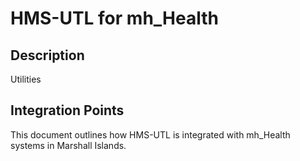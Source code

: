 # HMS-UTL for mh_Health

## Description

Utilities

## Integration Points

This document outlines how HMS-UTL is integrated with mh_Health systems in Marshall Islands.
